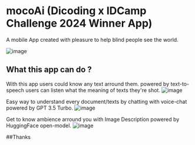 # mocoAi (Dicoding x IDCamp Challenge 2024 Winner App)

A mobile App created with pleasure to help blind people see the world.

![image](https://github.com/neorock07/mocoAi/assets/99853004/8b8f28c4-bf07-4415-8fff-046a6ff955b9)


## What this app can do ?

With this app users could know any text arround them. powered by text-to-speech users can listen what the meaning of texts they're shot.
![image](https://github.com/neorock07/mocoAi/assets/99853004/3a2a950d-6a6c-4391-9a2c-7842b03bdaa4)

Easy way to understand every document/texts by chatting with voice-chat powered by GPT 3.5 Turbo.
![image](https://github.com/neorock07/mocoAi/assets/99853004/cf113a94-3ca2-41b7-9728-9e33ff9b84a3)

Get to know ambience arround you with Image Description powered by HuggingFace open-model.
![image](https://github.com/neorock07/mocoAi/assets/99853004/15651491-d263-43bc-9d71-d9f532460eaa)

##Thanks


